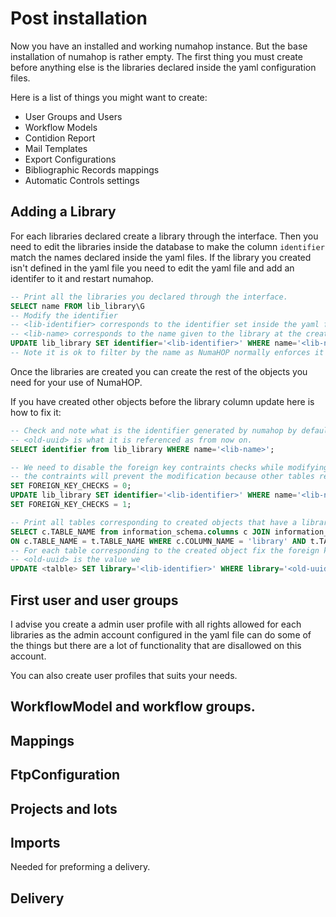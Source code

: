# Post installation

Now you have an installed and working numahop instance. But the base installation of numahop is rather empty. The first
thing you must create before anything else is the libraries declared inside the yaml configuration files.
 
Here is a list of things you might want to create:
- User Groups and Users
- Workflow Models
- Contidion Report
- Mail Templates
- Export Configurations
- Bibliographic Records mappings
- Automatic Controls settings
 
## Adding a Library

For each libraries declared create a library through the interface. Then you need to edit the libraries inside the
database to make the column `identifier` match the names declared inside the yaml files. If the library you created isn't defined in the yaml file you need to edit the yaml file and add an identifer to it and restart numahop.

```SQL
-- Print all the libraries you declared through the interface.
SELECT name FROM lib_library\G
-- Modify the identifier 
-- <lib-identifier> corresponds to the identifier set inside the yaml file.
-- <lib-name> corresponds to the name given to the library at the creation in the web interface.
UPDATE lib_library SET identifier='<lib-identifier>' WHERE name='<lib-name>';
-- Note it is ok to filter by the name as NumaHOP normally enforces it to be unique. 
```
Once the libraries are created you can create the rest of the objects you need for your use of NumaHOP.

If you have created other objects before the library column update here is how to fix it:
```SQL
-- Check and note what is the identifier generated by numahop by default.
-- <old-uuid> is what it is referenced as from now on.
SELECT identifier from lib_library WHERE name='<lib-name>';

-- We need to disable the foreign key contraints checks while modifying the libraries otherwise 
-- the contraints will prevent the modification because other tables reference this identifier.
SET FOREIGN_KEY_CHECKS = 0;
UPDATE lib_library SET identifier='<lib-identifier>' WHERE name='<lib-name>';
SET FOREIGN_KEY_CHECKS = 1;

-- Print all tables corresponding to created objects that have a library field and have rows.
SELECT c.TABLE_NAME from information_schema.columns c JOIN information_schema.tables t
ON c.TABLE_NAME = t.TABLE_NAME WHERE c.COLUMN_NAME = 'library' AND t.TABLE_ROWS >=1;
-- For each table corresponding to the created object fix the foreign key.
-- <old-uuid> is the value we 
UPDATE <talble> SET library='<lib-identifier>' WHERE library='<old-uuid>';
```
 
## First user and user groups

I advise you create a admin user profile with all rights allowed for each libraries as the admin account configured in the yaml file can do
some of the things but there are a lot of functionality that are disallowed on this account.

You can also create user profiles that suits your needs. 

## WorkflowModel and workflow groups.

## Mappings

## FtpConfiguration

## Projects and lots

## Imports
Needed for preforming a delivery.
 
## Delivery

